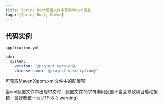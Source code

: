 ```yaml
---
title: Spring Boot配置文件中获取Maven信息
tags: [Spring Boot, Maven]
---
```


## 代码实例

`application.yml`
```yml
odm:  
  system:  
    version: '@project.version@'  
    chinese-name: '@project.description@'
```

可获取Maven的pom.xml文件中的配置项

当yml配置文件中出现中文时，配置文件的字符编码配置不当会导致项目启动报错，最好都统一为UTF-8
{:.warning}